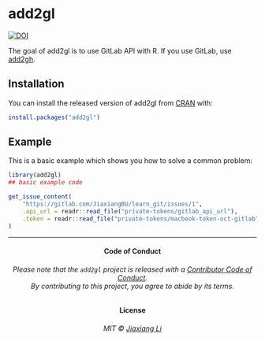 
<!-- README.md is generated from README.Rmd. Please edit that file -->

# add2gl

<!-- badges: start -->

[![DOI](https://zenodo.org/badge/211744624.svg)](https://zenodo.org/badge/latestdoi/211744624)
<!-- badges: end -->

The goal of add2gl is to use GitLab API with R. If you use GitLab, use
[add2gh](https://github.com/JiaxiangBU/add2gh).

## Installation

You can install the released version of add2gl from
[CRAN](https://CRAN.R-project.org) with:

``` r
install.packages("add2gl")
```

## Example

This is a basic example which shows you how to solve a common problem:

``` r
library(add2gl)
## basic example code
```

``` r
get_issue_content(
    "https://gitlab.com/JiaxiangBU/learn_git/issues/1",
    .api_url = readr::read_file("private-tokens/gitlab_api_url"),
    .token = readr::read_file("private-tokens/macbook-token-oct-gitlab")
)
```

-----

<h4 align="center">

**Code of Conduct**

</h4>

<h6 align="center">

Please note that the `add2gl` project is released with a [Contributor
Code of Conduct](.github/CODE_OF_CONDUCT.md).<br>By contributing to this
project, you agree to abide by its terms.

</h6>

<h4 align="center">

**License**

</h4>

<h6 align="center">

MIT © [Jiaxiang Li](LICENSE.md)

</h6>

